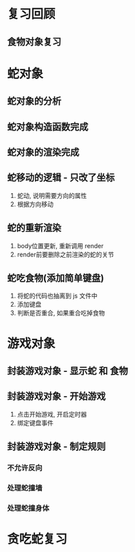 # 复习回顾

## 食物对象复习







# 蛇对象

## 蛇对象的分析







## 蛇对象构造函数完成







## 蛇对象的渲染完成







## 蛇移动的逻辑 - 只改了坐标

1. 蛇动, 说明需要方向的属性
2. 根据方向移动





## 蛇的重新渲染

1. body位置更新, 重新调用 render
2. render前要删除之前渲染的蛇的关节







## 蛇吃食物(添加简单键盘)

1. 将蛇的代码也抽离到 js 文件中
2. 添加键盘
3. 判断是否重合, 如果重合吃掉食物





# 游戏对象

## 封装游戏对象 - 显示蛇 和 食物 





## 封装游戏对象  - 开始游戏

1. 点击开始游戏, 开启定时器
2. 绑定键盘事件





## 封装游戏对象  -  制定规则

### 不允许反向



### 处理蛇撞墙



### 处理蛇撞身体





# 贪吃蛇复习







